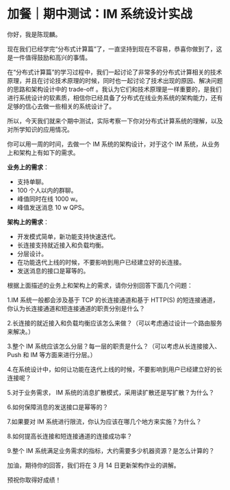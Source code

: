 # 加餐｜期中测试：IM 系统设计实战

你好，我是陈现麟。

现在我们已经学完“分布式计算篇”了，一直坚持到现在不容易，恭喜你做到了，这是一件值得鼓励和高兴的事情。

在“分布式计算篇”的学习过程中，我们一起讨论了非常多的分布式计算相关的技术原理，并且在讨论技术原理的时候，同时也一起讨论了技术出现的原因、解决问题的思路和架构设计中的 trade-off 。我认为它们和技术原理是一样重要的，是我们进行系统设计的软素质，相信你已经具备了分布式在线业务系统的架构能力，还有足够的信心去做一些相关的系统设计了。

所以，今天我们就来个期中测试，实际考察一下你对分布式计算系统的理解，以及对所学知识的应用情况。

你可以用一周的时间，去做一个 IM 系统的架构设计，对于这个 IM 系统，从业务上和架构上有如下的需求。

**业务上的需求**：

- 支持单聊。
- 100 个人以内的群聊。
- 峰值同时在线 1000 w。
- 峰值发送消息 10 w QPS。

<!-- -->

**架构上的需求**：

- 开发模式简单，新功能支持快速迭代。
- 长连接支持就近接入和负载均衡。
- 分层设计。
- 在功能迭代上线的时候，不要影响到用户已经建立好的长连接。
- 发送消息的接口是幂等的。

<!-- -->

<span class="orange">根据上面描述的业务上和架构上的需求，请你分别回答下面几个问题：</span>

1\.IM 系统一般都会涉及基于 TCP 的长连接通道和基于 HTTP(S) 的短连接通道，你认为长连接通道和短连接通道的职责分别是什么？

<!-- [[[read_end]]] -->

2\.长连接的就近接入和负载均衡应该怎么来做？（可以考虑通过设计一个路由服务来解决。）

3\.整个 IM 系统应该怎么分层？每一层的职责是什么？（可以考虑从长连接接入、Push 和 IM 等方面来进行分层。）

4\.在系统设计中，如何让功能在迭代上线的时候，不要影响到用户已经建立好的长连接呢？

5\.对于业务需求， IM 系统的消息扩散模式，采用读扩散还是写扩散？为什么？

6\.如何保障消息的发送接口是幂等的？

7\.如果要对 IM 系统进行限流，你认为应该在哪几个地方来实施？为什么？

8\.如何提高长连接和短连接通道的连接成功率？

9\.整个 IM 系统满足业务需求的指标，大约需要多少机器资源？是怎么计算的？

加油，期待你的回答，<span class="orange">我们将在 3 月 14 日更新架构作业的讲解。</span>

预祝你取得好成绩！

